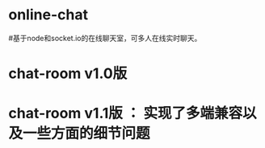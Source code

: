 # online-chat

#基于node和socket.io的在线聊天室，可多人在线实时聊天。

# chat-room v1.0版 
# chat-room v1.1版 ： 实现了多端兼容以及一些方面的细节问题
